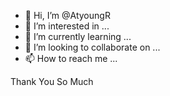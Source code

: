 - 👋 Hi, I’m @AtyoungR
- 👀 I’m interested in ...
- 🌱 I’m currently learning ...
- 💞️ I’m looking to collaborate on ...
- 📫 How to reach me ...

<!---
AtyoungR/AtyoungR is a ✨ special ✨ repository because its `README.md` (this file) appears on your GitHub profile.
You can click the Preview link to take a look at your changes.
--->

Thank You So Much 
